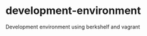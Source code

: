 development-environment
=======================

Development environment using berkshelf and vagrant
